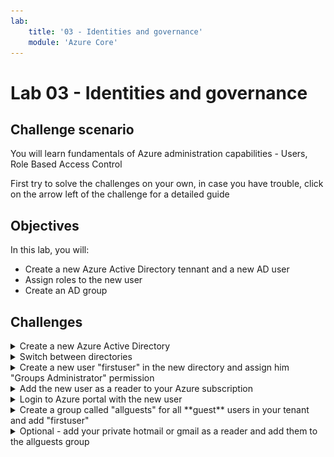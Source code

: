 ```yaml
---
lab:
    title: '03 - Identities and governance'
    module: 'Azure Core'
---
```


# Lab 03 - Identities and governance

## Challenge scenario

You will learn fundamentals of Azure administration capabilities - Users, Role Based Access Control

First try to solve the challenges on your own, in case you have trouble, click on the arrow left of the challenge for a detailed guide

## Objectives

In this lab, you will:

+ Create a new Azure Active Directory tennant and a new AD user
+ Assign roles to the new user
+ Create an AD group



## Challenges



<details>
  <summary markdown="span">Create a new Azure Active Directory</summary>

#### Task 1: Create a new Azure Active Directory


1. Sign in to the [**Azure portal**](http://portal.azure.com).

1. In the Azure portal, search for and select **Azure Active Directory**:
1. Select **Manage tennants** and clikc Create:
1. Select Azure Active Directory and click Next: Configuration
1. Select a globaly unique name for your domain (note - it cannot be changed later!). The name will be <yourname>.onmicrosoft.com

    ![image](../Images/03_01.png)

</details>

<details>
  <summary markdown="span">Switch between directories</summary>

#### Switch between directories

1. Click on the wheels icon top right

  ![image](../Images/03_02.png)

</details>





<details>
  <summary markdown="span">Create a new user "firstuser" in the new directory and assign him "Groups Administrator" permission</summary>

#### Task 2: Create a new user "firstuser" in the new directory and assign him contributor permission

1. In the Azure portal, search for and select **Azure Active Directory**:
1. Make sure the right directory is created
1. Click Users in the left menu, New user, Create new user
1. Type the following values

    |Name|Value|
    |---|---|
    |User principal name| firstuser |
    |Display name| First User |

    ![image](../Images/03_03.png)

1. Click Next: Properties (you can fill optional infor)
1. Click Next: Asignments
1. Add Role and search for "Groups Administrator" and click select

    ![image](../Images/03_04.png)

1. Review + Create
1. alternatively, you can add group after the user is created via Assigned roles


    ![image](../Images/03_05.png)

  Note that we cannot add any Azure permission, since the thew Active Directory does not contain any subscriptions

</details>



<details>
  <summary markdown="span">Add the new user as a reader to your Azure subscription</summary>

### Task 3: Add the new user as a reader to your Azure subscription

1. Switch back to your original directory
1. Go to Subscriptions and choose your subscription
1. In the left menu, and click next

    ![image](../Images/03_06.png)

1. Click select Members and search for firstuser@<yourdomain>.onmicrosoft.com. Dobule click to select

    ![image](../Images/03_07.png)
1. Review + Assign



</details>


<details>
  <summary markdown="span">Login to Azure portal with the new user</summary>

### Task 4: Login to Azure portal with the new user<

1. Open an in private window
1. Navigate to portal.azure.com
1. Login (and change password if needed)
1. Switch directory to the directory with the subscription
1. View the subscription
1. Close the browser

</details>

<details>
  <summary markdown="span">Create a group called "allguests" for all **guest** users in your tenant and add "firstuser"</summary>

1. In the Azure portal, search for and select **Azure Active Directory**
1. Select Groups, New Group

    ![image](../Images/03_08.png)

1. Select allguests group and select Members in left menu
1. Select Add Members and find firstuser

    ![image](../Images/03_09.png)

</details>

<details>
  <summary markdown="span">Optional - add your private hotmail or gmail as a reader and add them to the allguests group</summary>



</details>


